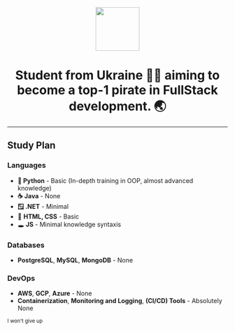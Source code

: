 
<div id="header" align="center">
  <img src="https://i.ibb.co/0y8wY23/rounded-in-photoretrica.png" width="100">
  <h1>Student from Ukraine 💙💛 aiming to become a top-1 pirate in FullStack development. 🌏</h1>
  <!--<img src="https://komarev.com/ghpvc/?username=pgmtags&style=flat-square&color=blue" alt=""/> -->
</div>
<hr>
<h2>Study Plan</h2>
<h3>Languages</h3>
<ul>
  <li><strong>🐍 Python</strong> - Basic (In-depth training in OOP, almost advanced knowledge)</li>
  <li><strong>☕ Java</strong> - None</li>
  <li><strong>🪟 .NET</strong> - Minimal</li>
  <li>🧧 <strong>HTML, CSS</strong> - Basic</li>
  <li>🕳️ <strong>JS</strong> - Minimal knowledge syntaxis</li>
</ul>
<h3>Databases</h3>
<ul>
  <li><strong>PostgreSQL</strong>, <strong>MySQL</strong>, <strong>MongoDB</strong> - None</li>
</ul>
<h3>DevOps</h3>
<ul>
  <li><strong>AWS</strong>, <strong>GCP</strong>, <strong>Azure</strong> - None</li>
  <li><strong>Containerization</strong>, <strong>Monitoring and Logging</strong>, <strong>(CI/CD) Tools</strong> - Absolutely None</li>
</ul>
<sub>I won't give up</sub>
